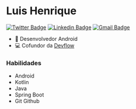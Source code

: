 # Luis Henrique

[![Twitter Badge](https://img.shields.io/badge/-@louishenriqk-16b210?style=flat-square&labelColor=16b210&logo=twitter&logoColor=fffffe&link=https://twitter.com/LuisHen02556571)](https://twitter.com/LuisHen02556571)
[![Linkedin Badge](https://img.shields.io/badge/-Luis%20Henrique-16b210?style=flat-square&logo=Linkedin&logoColor=white&link=https://www.instagram.com/louis.henrik/)](https://www.instagram.com/louis.henrik/) 
[![Gmail Badge](https://img.shields.io/badge/-louix.sm@gmail.com-16b210?style=flat-square&logo=Gmail&logoColor=white&link=mailto:louix.sm@gmail.com)](mailto:louix.sm@gmail.com)

- 📱 Desenvolvedor Android
- 💻 Cofundor da [Devflow](https://www.instagram.com/devflow.br/)

### Habilidades

- Android
- Kotlin
- Java
- Spring Boot
- Git Github